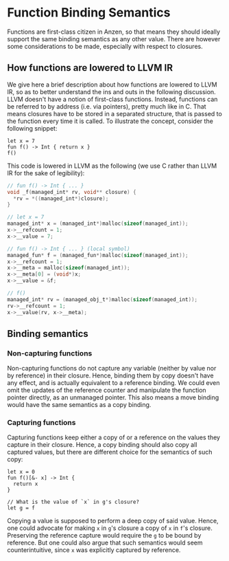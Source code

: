 # Function Binding Semantics

Functions are first-class citizen in Anzen, so that means they should ideally support the same binding semantics as any other value.
There are however some considerations to be made, especially with respect to closures.

## How functions are lowered to LLVM IR

We give here a brief description about how functions are lowered to LLVM IR,
so as to better understand the ins and outs in the following discussion.
LLVM doesn't have a notion of first-class functions.
Instead, functions can be referred to by address (i.e. via pointers),
pretty much like in C.
That means closures have to be stored in a separated structure,
that is passed to the function every time it is called.
To illustrate the concept, consider the following snippet:
```anzen
let x = 7
fun f() -> Int { return x }
f()
```
This code is lowered in LLVM as the following (we use C rather than LLVM IR for the sake of legibility):
```c
// fun f() -> Int { ... }
void _f(managed_int* rv, void** closure) {
  *rv = *((managed_int*)closure);
}

// let x = 7
managed_int* x = (managed_int*)malloc(sizeof(managed_int));
x->__refcount = 1;
x->__value = 7;

// fun f() -> Int { ... } (local symbol)
managed_fun* f = (managed_fun*)malloc(sizeof(managed_int));
x->__refcount = 1;
x->__meta = malloc(sizeof(managed_int));
x->__meta[0] = (void*)x;
x->__value = &f;

// f()
managed_int* rv = (managed_obj_t*)malloc(sizeof(managed_int));
rv->__refcount = 1;
x->__value(rv, x->__meta);
```

## Binding semantics
### Non-capturing functions

Non-capturing functions do not capture any variable (neither by value nor by reference) in their closure.
Hence, binding them by copy doesn't have any effect,
and is actually equivalent to a reference binding.
We could even omit the updates of the reference counter and manipulate the function pointer directly,
as an unmanaged pointer.
This also means a move binding would have the same semantics as a copy binding.

### Capturing functions

Capturing functions keep either a copy of or a reference on the values they capture in their closure.
Hence, a copy binding should also copy all captured values,
but there are different choice for the semantics of such copy:
```anzen
let x = 0
fun f()[&- x] -> Int {
  return x
}

// What is the value of `x` in g's closure?
let g = f
```

Copying a value is supposed to perform a deep copy of said value.
Hence, one could advocate for making `x` in `g`'s closure a copy of `x` in `f`'s closure.
Preserving the reference capture would require the `g` to be bound by reference.
But one could also argue that such semantics would seem counterintuitive,
since `x` was explicitly captured by reference.
